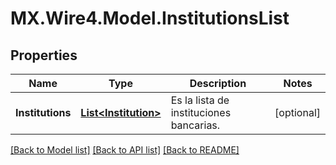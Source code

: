 # MX.Wire4.Model.InstitutionsList
## Properties

Name | Type | Description | Notes
------------ | ------------- | ------------- | -------------
**Institutions** | [**List&lt;Institution&gt;**](Institution.md) | Es la lista de instituciones bancarias. | [optional] 

[[Back to Model list]](../README.md#documentation-for-models) [[Back to API list]](../README.md#documentation-for-api-endpoints) [[Back to README]](../README.md)

